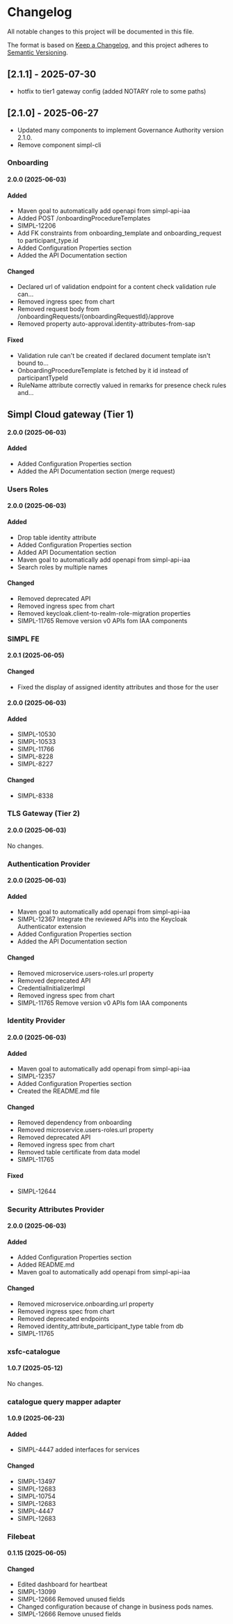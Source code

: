 # Changelog
All notable changes to this project will be documented in this file.

The format is based on [Keep a Changelog](https://keepachangelog.com/en/1.0.0/),
and this project adheres to [Semantic Versioning](https://semver.org/spec/v2.0.0.html).

## [2.1.1] - 2025-07-30
- hotfix to tier1 gateway config (added NOTARY role to some paths)

## [2.1.0] - 2025-06-27
- Updated many components to implement Governance Authority version 2.1.0.
- Remove component simpl-cli


### Onboarding

#### 2.0.0 (2025-06-03)

#### Added
- Maven goal to automatically add openapi from simpl-api-iaa 
- Added POST /onboardingProcedureTemplates
- SIMPL-12206
- Add FK constraints from onboarding_template and onboarding_request to participant_type.id
- Added Configuration Properties section
- Added the API Documentation section

#### Changed
- Declared url of validation endpoint for a content check validation rule can... 
- Removed ingress spec from chart
- Removed request body from /onboardingRequests/{onboardingRequestId}/approve
- Removed property auto-approval.identity-attributes-from-sap

#### Fixed
- Validation rule can't be created if declared document template isn't bound to...
- OnboardingProcedureTemplate is fetched by it id instead of participantTypeId
- RuleName attribute correctly valued in remarks for presence check rules and... 


## Simpl Cloud gateway (Tier 1)

#### 2.0.0 (2025-06-03)

#### Added
- Added Configuration Properties section
- Added the API Documentation section (merge request)


### Users Roles

#### 2.0.0 (2025-06-03)

#### Added
- Drop table identity attribute
- Added Configuration Properties section
- Added API Documentation section
- Maven goal to automatically add openapi from simpl-api-iaa
- Search roles by multiple names

#### Changed
- Removed deprecated API
- Removed ingress spec from chart
- Removed keycloak.client-to-realm-role-migration properties
- SIMPL-11765 Remove version v0 APIs fom IAA components


### SIMPL FE

#### 2.0.1 (2025-06-05)

#### Changed
- Fixed the display of assigned identity attributes and those for the user

#### 2.0.0 (2025-06-03)

#### Added
- SIMPL-10530
- SIMPL-10533
- SIMPL-11766
- SIMPL-8228
- SIMPL-8227

#### Changed
- SIMPL-8338


### TLS Gateway (Tier 2)

#### 2.0.0 (2025-06-03)
No changes.


### Authentication Provider

#### 2.0.0 (2025-06-03)

#### Added
- Maven goal to automatically add openapi from simpl-api-iaa
- SIMPL-12367 Integrate the reviewed APIs into the Keycloak Authenticator extension
- Added Configuration Properties section
- Added the API Documentation section

#### Changed
- Removed microservice.users-roles.url property
- Removed deprecated API
- CredentialInitializerImpl
- Removed ingress spec from chart
- SIMPL-11765 Remove version v0 APIs fom IAA components


### Identity Provider

#### 2.0.0 (2025-06-03)

#### Added
- Maven goal to automatically add openapi from simpl-api-iaa
- SIMPL-12357
- Added Configuration Properties section
- Created the README.md file

#### Changed
- Removed dependency from onboarding
- Removed microservice.users-roles.url property
- Removed deprecated API
- Removed ingress spec from chart
- Removed table certificate from data model
- SIMPL-11765

#### Fixed
- SIMPL-12644


### Security Attributes Provider

#### 2.0.0 (2025-06-03)

#### Added
- Added Configuration Properties section
- Added README.md
- Maven goal to automatically add openapi from simpl-api-iaa

#### Changed
- Removed microservice.onboarding.url property
- Removed ingress spec from chart
- Removed deprecated endpoints
- Removed identity_attribute_participant_type table from db
- SIMPL-11765


### xsfc-catalogue

#### 1.0.7 (2025-05-12)
No changes.


### catalogue query mapper adapter

#### 1.0.9 (2025-06-23)

#### Added
- SIMPL-4447 added interfaces for services

#### Changed
- SIMPL-13497
- SIMPL-12683
- SIMPL-10754
- SIMPL-12683
- SIMPL-4447
- SIMPL-12683


### Filebeat

#### 0.1.15 (2025-06-05)

#### Changed
- Edited dashboard for heartbeat
- SIMPL-13099
- SIMPL-12666 Removed unused fields
- Changed configuration because of change in business pods names.
- SIMPL-12666 Remove unused fields
